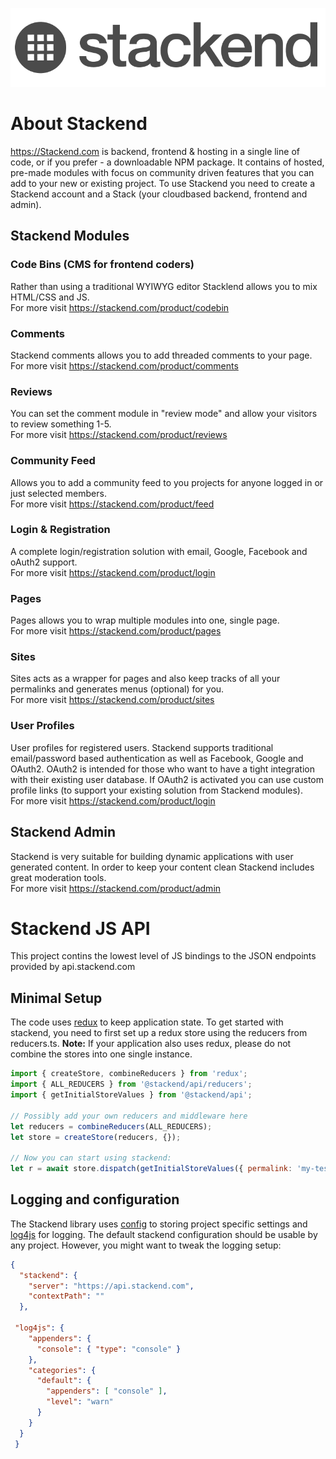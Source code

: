 ![Stackend Logo](https://github.com/josh-sthlm/stackend-js-api/blob/master/stackend_logo_dark.png)

# About Stackend
https://Stackend.com is backend, frontend & hosting in a single line of code, or if you prefer - a downloadable NPM package.
It contains of hosted, pre-made modules with focus on community driven features that you can add to your new or existing project.
To use Stackend you need to create a Stackend account and a Stack (your cloudbased backend, frontend and admin). 

## Stackend Modules

### Code Bins (CMS for frontend coders)
Rather than using a traditional WYIWYG editor Stacklend allows you to mix HTML/CSS and JS.<br>
For more visit https://stackend.com/product/codebin

### Comments
Stackend comments allows you to add threaded comments to your page.<br>
For more visit https://stackend.com/product/comments

### Reviews
You can set the comment module in "review mode" and allow your visitors to review something 1-5.<br>
For more visit https://stackend.com/product/reviews

### Community Feed
Allows you to add a community feed to you projects for anyone logged in or just selected members.<br>
For more visit https://stackend.com/product/feed

### Login & Registration
A complete login/registration solution with email, Google, Facebook and oAuth2 support.<br>
For more visit https://stackend.com/product/login

### Pages
Pages allows you to wrap multiple modules into one, single page.<br>
For more visit https://stackend.com/product/pages

### Sites
Sites acts as a wrapper for pages and also keep tracks of all your permalinks and generates menus (optional) for you.<br>
For more visit https://stackend.com/product/sites

### User Profiles
User profiles for registered users. Stackend supports traditional email/password based authentication as well as Facebook, Google and OAuth2. 
OAuth2 is intended for those who want to have a tight integration with their existing user database. If OAuth2 is activated you can use custom profile links (to support your existing solution from Stackend modules).<br>
For more visit https://stackend.com/product/login

## Stackend Admin
Stackend is very suitable for building dynamic applications with user generated content. In order to keep your content clean Stackend includes great moderation tools.<br>
For more visit https://stackend.com/product/admin


# Stackend JS API

This project contins the lowest level of JS bindings to the JSON endpoints provided by api.stackend.com

## Minimal Setup

The code uses [redux](https://www.npmjs.com/package/redux) to keep application state. To get started with stackend, you need to first set up a redux store using the reducers from reducers.ts. **Note:** If your application also uses redux, please do not combine the stores into one single instance.

```javascript
import { createStore, combineReducers } from 'redux';
import { ALL_REDUCERS } from '@stackend/api/reducers';
import { getInitialStoreValues } from '@stackend/api';
    
// Possibly add your own reducers and middleware here
let reducers = combineReducers(ALL_REDUCERS);    
let store = createStore(reducers, {});
    
// Now you can start using stackend:
let r = await store.dispatch(getInitialStoreValues({ permalink: 'my-test-community' }));              
```


## Logging and configuration


The Stackend library uses [config](https://www.npmjs.com/package/config) to storing project specific settings 
and [log4js](https://www.npmjs.com/package/log4js) for logging.
The default stackend configuration should be usable by any project. However, you might want to tweak the logging setup:

```json
{
  "stackend": {
    "server": "https://api.stackend.com",
    "contextPath": ""
  },
  
 "log4js": {
    "appenders": {
      "console": { "type": "console" }
    },
    "categories": {
      "default": {
        "appenders": [ "console" ],
        "level": "warn"
      }
    }
  }
 } 
```



